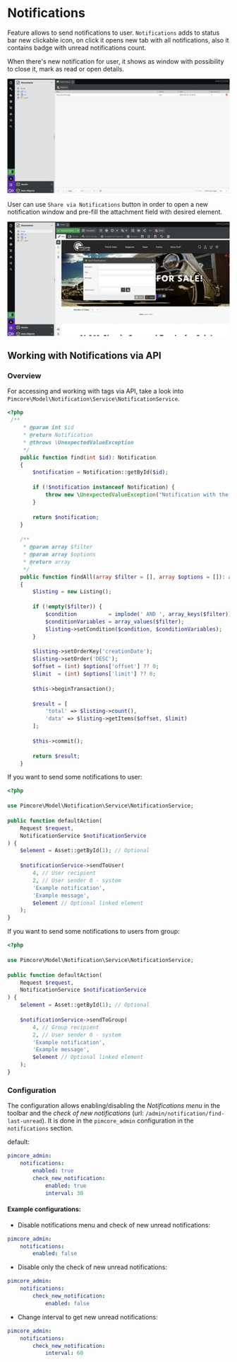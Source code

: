 # Notifications

Feature allows to send notifications to user. `Notifications` adds to status bar new clickable icon, on click it opens new tab with all notifications, also it contains badge with unread notifications count.

When there's new notification for user, it shows as window with possibility to close it, mark as read or open details.

![Notifications](../img/notifications_example.png)

User can use `Share via Notifications` button in order to open a new notification window and pre-fill the attachment field with desired element.

![Notifications](../img/share_via_notifications_example.png)

## Working with Notifications via API

### Overview 

For accessing and working with tags via API, take a look into `Pimcore\Model\Notification\Service\NotificationService`.
```php
<?php
 /**
     * @param int $id
     * @return Notification
     * @throws \UnexpectedValueException
     */
    public function find(int $id): Notification
    {
        $notification = Notification::getById($id);

        if (!$notification instanceof Notification) {
            throw new \UnexpectedValueException("Notification with the ID {$id} doesn't exists");
        }

        return $notification;
    }
    
    /**
     * @param array $filter
     * @param array $options
     * @return array
     */
    public function findAll(array $filter = [], array $options = []): array
    {
        $listing = new Listing();

        if (!empty($filter)) {
            $condition          = implode(' AND ', array_keys($filter));
            $conditionVariables = array_values($filter);
            $listing->setCondition($condition, $conditionVariables);
        }

        $listing->setOrderKey('creationDate');
        $listing->setOrder('DESC');
        $offset = (int) $options['offset'] ?? 0;
        $limit  = (int) $options['limit'] ?? 0;

        $this->beginTransaction();

        $result = [
            'total' => $listing->count(),
            'data' => $listing->getItems($offset, $limit)
        ];

        $this->commit();

        return $result;
    }
```

If you want to send some notifications to user:
```php
<?php

use Pimcore\Model\Notification\Service\NotificationService;

public function defaultAction(
    Request $request,
    NotificationService $notificationService
) {
    $element = Asset::getById(1); // Optional
    
    $notificationService->sendToUser(
        4, // User recipient
        2, // User sender 0 - system
        'Example notification',
        'Example message', 
        $element // Optional linked element
    );
}
```

If you want to send some notifications to users from group:
```php
<?php

use Pimcore\Model\Notification\Service\NotificationService;

public function defaultAction(
    Request $request,
    NotificationService $notificationService
) {
    $element = Asset::getById(1); // Optional
    
    $notificationService->sendToGroup(
        4, // Group recipient
        2, // User sender 0 - system
        'Example notification',
        'Example message', 
        $element // Optional linked element
    );
}
```

### Configuration

The configuration allows enabling/disabling the *Notifications menu* in the toolbar
and the *check of new notifications* (url: `/admin/notification/find-last-unread`).
It is done in the `pimcore_admin` configuration in the `notifications` section.

default:
```yaml
pimcore_admin:
    notifications:
        enabled: true
        check_new_notification:
            enabled: true
            interval: 30
```

#### Example configurations:

* Disable notifications menu and check of new unread notifications:
```yaml
pimcore_admin:
    notifications:
        enabled: false
```

* Disable only the check of new unread notifications:
```yaml
pimcore_admin:
    notifications:
        check_new_notification:
            enabled: false
```

* Change interval to get new unread notifications:
```yaml
pimcore_admin:
    notifications:
        check_new_notification:
            interval: 60
```